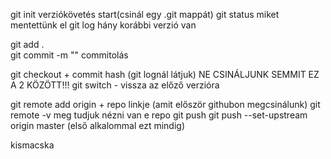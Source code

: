 git init    verziókövetés start(csinál egy .git mappát)
git status  miket mentettünk el
git log     hány korábbi verzió van

git add .   
git commit -m ""    commitolás

git checkout + commit hash (git lognál látjuk) NE CSINÁLJUNK SEMMIT EZ A 2 KÖZÖTT!!!
git switch -    vissza az előző verzióra

git remote add origin + repo linkje (amit először githubon megcsinálunk)
git remote -v   meg tudjuk nézni van e repo
git push    git push --set-upstream origin master (első alkalommal ezt mindig)

kismacska